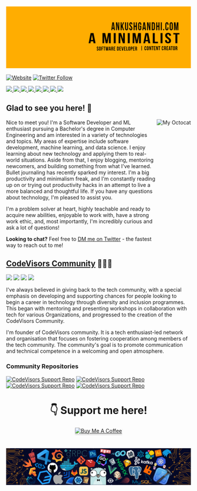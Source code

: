 <p align="center"><a href="https://ankushgandhi.com">
    <img src="https://raw.githubusercontent.com/ankushsinghgandhi/ankushsinghgandhi/master/images/ANKUSHNEW.jpg" />
  </a>

[![Website](https://img.shields.io/website?label=ankushgandhi.com&style=for-the-badge&url=https%3A%2F%2Fcodestackr.com)](https://ankushgandhi.com)
[![Twitter Follow](https://img.shields.io/twitter/follow/ankushsgandhi?color=1DA1F2&logo=twitter&style=for-the-badge)](https://twitter.com/intent/follow?original_referer=https%3A%2F%2Fgithub.com%2FcodeSTACKr&screen_name=ankushsgandhi)
    
   <a href="http://twitter.com/ankushsgandhi">
    <img src="https://img.shields.io/badge/-Twitter-blue?style=flat-square&logo=twitter&logoColor=white" />
  </a>
   <a href="https://www.linkedin.com/in/ankushsinghgandhi/">
    <img src="https://img.shields.io/badge/-LinkedIn-0e76a8?style=flat-square&logo=Linkedin&logoColor=white" />
  </a>
  <a href="https://dev.to/@ankushsinghgandhi">
    <img src="https://img.shields.io/badge/-Dev.to-grey?style=flat-square&logo=dev.to&logoColor=white"/>
  </a>
  <a href="https://stackoverflow.com/users/13790266/ankush-singh-gandhi?tab=profile">
    <img src="https://img.shields.io/badge/-Stackoverflow-orange?style=flat-square&logo=stackoverflow&logoColor=white"/>
  </a>
  <a href="https://leetcode.com/ankushsinghgandhi/">
    <img src="https://img.shields.io/badge/-Leetcode-yellow?style=flat-square&logo=Leetcode&logoColor=white"/>
  </a>
    <a href="https://www.hackerrank.com/ankushsgandhi">
    <img src="https://img.shields.io/badge/-HackerRank-green?style=flat-square&logo=Hackerrank&logoColor=white"/>
  </a>
  <a href="http://www.youtube.com/c/TechXtreme">
    <img src="https://img.shields.io/badge/-Youtube-red?style=flat-square&logo=Youtube&logoColor=white"/>
  </a>
  <a href="https://www.hackerearth.com/@ankushsinghgandhi">
    <img src="https://img.shields.io/badge/-Hackerearth-purple?style=flat-square&logo=Hackerearth&logoColor=white"/>
  </a>

## Glad to see you here! 🤝
    
<img align="right" height="400" alt="My Octocat" src="https://user-images.githubusercontent.com/55637484/138565818-67728dce-a634-41e5-bf1f-1f1f7fa28b07.png" />

Nice to meet you! I'm a Software Developer and ML enthusiast pursuing a Bachelor's degree in Computer Engineering and am interested in a variety of technologies and topics. My areas of expertise include software development, machine learning, and data science. I enjoy learning about new technology and applying them to real-world situations. Aside from that, I enjoy blogging, mentoring newcomers, and building something from what I've learned. Bullet journaling has recently sparked my interest. I'm a big productivity and minimalism freak, and I'm constantly reading up on or trying out productivity hacks in an attempt to live a more balanced and thoughtful life. If you have any questions about technology, I'm pleased to assist you.

I'm a problem solver at heart, highly teachable and ready to acquire new abilities, enjoyable to work with, have a strong work ethic, and, most importantly, I'm incredibly curious and ask a lot of questions!
    
<b>Looking to chat?</b> Feel free to [DM me on Twitter](https://twitter.com/intent/follow?original_referer=https%3A%2F%2Fgithub.com%2FcodeSTACKr&screen_name=ankushsgandhi) - the fastest way to reach out to me!
    
## [CodeVisors Community](codevisors.github.io) 🧑‍🤝‍🧑
    
<a href="http://twitter.com/ankushsgandhi"><img src="https://img.shields.io/badge/-Twitter-blue?style=flat-square&logo=twitter&logoColor=white" /></a>
<a href="https://discord.gg/47vQN9Z3XB"><img src="https://img.shields.io/badge/-Discord-purple?style=flat-square&logo=Discord&logoColor=white"/></a>
<a href="https://codevisors.substack.com/subscribe"><img src="https://img.shields.io/badge/-NewsLetter-grey?style=flat-square&logo=Substack&logoColor=white"/></a>
<a href="https://github.com/codevisors"><img src="https://img.shields.io/badge/-GitHub-black?style=flat-square&logo=GitHub&logoColor=white"/></a>
    
I've always believed in giving back to the tech community, with a special emphasis on developing and supporting chances for people looking to begin a career in technology through diversity and inclusion programmes. This began with mentoring and presenting workshops in collaboration with tech for various Organizations, and progressed to the creation of the CodeVisors Community.

I'm founder of CodeVisors community. It is a tech enthusiast-led network and organisation that focuses on fostering cooperation among members of the tech community. The community's goal is to promote communication and technical competence in a welcoming and open atmosphere.
    
### Community Repositories

[![CodeVisors Support Repo](https://github-readme-stats.vercel.app/api/pin/?username=codevisors&repo=todo-list-extension)](https://github.com/codevisors/todo-list-extension)
[![CodeVisors Support Repo](https://github-readme-stats.vercel.app/api/pin/?username=codevisors&repo=codevisor-twitter-bot)](https://github.com/codevisors/codevisor-profile-launcher)
[![CodeVisors Support Repo](https://github-readme-stats.vercel.app/api/pin/?username=codevisors&repo=testimonials)](https://github.com/codevisors/testimonials)
[![CodeVisors Support Repo](https://github-readme-stats.vercel.app/api/pin/?username=codevisors&repo=support)](https://github.com/codevisors/support)

<div align="center">
    
# :point_down: Support me here!
<a href="https://www.buymeacoffee.com/ankushsingh" target="_blank"><img src="https://www.buymeacoffee.com/assets/img/custom_images/orange_img.png" alt="Buy Me A Coffee" style="height: 41px !important;width: 174px !important;box-shadow: 0px 3px 2px 0px rgba(190, 190, 190, 0.5) !important;-webkit-box-shadow: 0px 3px 2px 0px rgba(190, 190, 190, 0.5) !important;" ></a>
</div>

#

![](https://github.com/AnkushSinghGandhi/AnkushSinghGandhi/blob/master/images/footer.png)
